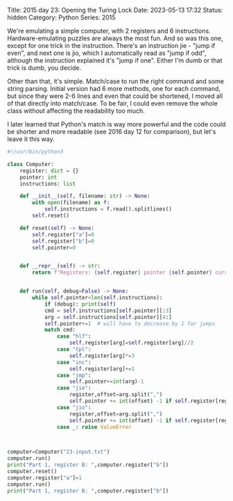 Title: 2015 day 23: Opening the Turing Lock
Date: 2023-05-13 17:32
Status: hidden
Category: Python
Series: 2015

We're emulating a simple computer, with 2 registers and 6 instructions. Hardware-emulating puzzles are
always the most fun. And so was this one, except for one trick in the instruction. There's an
instruction jie - "jump if even", and next one is jio, which I automatically read as "jump if odd", although
the instruction explained it's "jump if one". Either I'm dumb or that trick is dumb, you decide.

Other than that, it's simple. Match/case to run the right command and some string parsing. Initial version had
6 more methods, one for each command, but since they were 2-6 lines and even that could be shortened, I moved all
of that directly into match/case. To be fair, I could even remove the whole class without affecting the readability
too much.

I later learned that Python's match is way more powerful and the code could be shorter and more readable (see 2016 day 12 for comparison), but let's leave it this way.

```python
#!/usr/bin/python3

class Computer:
    register: dict = {}
    pointer: int
    instructions: list

    def __init__(self, filename: str) -> None:
        with open(filename) as f:
            self.instructions = f.read().splitlines()
        self.reset()

    def reset(self) -> None:
        self.register["a"]=0
        self.register["b"]=0
        self.pointer=0


    def __repr__(self) -> str:
        return f"Registers: {self.register} pointer {self.pointer} current instruction {self.instructions[self.pointer]}"


    def run(self, debug=False) -> None:
        while self.pointer<len(self.instructions):
            if (debug): print(self)
            cmd = self.instructions[self.pointer][:3]
            arg = self.instructions[self.pointer][4:]
            self.pointer+=1  # will have to decrease by 1 for jumps
            match cmd:
                case "hlf": 
                    self.register[arg]=self.register[arg]//2
                case "tpl": 
                    self.register[arg]*=3
                case "inc": 
                    self.register[arg]+=1
                case "jmp": 
                    self.pointer+=int(arg)-1
                case "jie": 
                    register,offset=arg.split(",")
                    self.pointer += int(offset) -1 if self.register[register]%2==0 else 0
                case "jio": 
                    register,offset=arg.split(",")
                    self.pointer += int(offset) -1 if self.register[register]==1 else 0
                case _: raise ValueError
        


computer=Computer("23-input.txt")
computer.run()
print("Part 1, register B: ",computer.register["b"])
computer.reset()
computer.register["a"]=1
computer.run()
print("Part 1, register B: ",computer.register["b"])
```